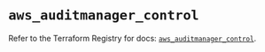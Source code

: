 # `aws_auditmanager_control`

Refer to the Terraform Registry for docs: [`aws_auditmanager_control`](https://registry.terraform.io/providers/hashicorp/aws/6.2.0/docs/resources/auditmanager_control).
